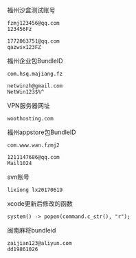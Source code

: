 福州沙盒测试账号
```
fzmj123456@qq.com
123456Fz

1772063751@qq.com
qazwsx123FZ
```

福州企业包BundleID
```
com.hsq.majiang.fz

netwinzh@gmail.com
NetWin123$%^
```

VPN服务器网址
```
woothosting.com
```

福州appstore包BundleID
```
com.www.wan.fzmj2

1211147686@qq.com
Mail1024
```

svn账号
```
lixiong lx20170619
```

xcode更新后修改的函数
```
system() -> popen(command.c_str(), "r");
```

闽南麻将bundleid
```
zaijian123@aliyun.com
dd19861026
```
